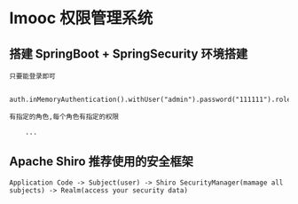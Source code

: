 # Imooc 权限管理系统

## 搭建 SpringBoot + SpringSecurity 环境搭建
```
只要能登录即可

    auth.inMemoryAuthentication().withUser("admin").password("111111").roles("ADMIN");
    
有指定的角色,每个角色有指定的权限

    ...
```

## Apache Shiro 推荐使用的安全框架
```
Application Code -> Subject(user) -> Shiro SecurityManager(mamage all subjects) -> Realm(access your security data)


```